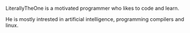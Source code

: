 LiterallyTheOne is a motivated programmer who likes to code and learn.

He is mostly intrested in artificial intelligence, programming compilers and linux.
